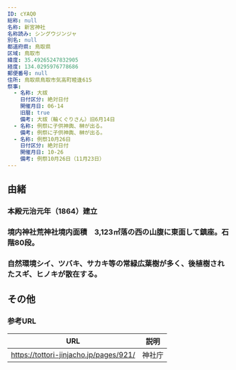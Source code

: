```yaml
---
ID: cYAQ0
総称: null
名称: 新宮神社
名称読み: シングウジンジャ
別名: null
都道府県: 鳥取県
区域: 鳥取市
緯度: 35.49265247832905
経度: 134.0295976778686
郵便番号: null
住所: 鳥取県鳥取市気高町睦逢615
祭事:
  - 名称: 大祓
    日付区分: 絶対日付
    開催月日: 06-14
    旧暦: true
    備考: 大祓（輪くぐりさん）旧6月14日
  - 名称: 例祭に子供神輿、榊が出る。
    備考: 例祭に子供神輿、榊が出る。
  - 名称: 例祭10月26日
    日付区分: 絶対日付
    開催月日: 10-26
    備考: 例祭10月26日（11月23日）
---
```


## 由緒

### 本殿元治元年（1864）建立

### 境内神社荒神社境内面積　3,123㎡落の西の山腹に東面して鎮座。石階80段。

### 自然環境シイ、ツバキ、サカキ等の常緑広葉樹が多く、後植樹されたスギ、ヒノキが散在する。

## その他

### 参考URL

| URL                                    | 説明   |
| -------------------------------------- | ------ |
| https://tottori-jinjacho.jp/pages/921/ | 神社庁 |

